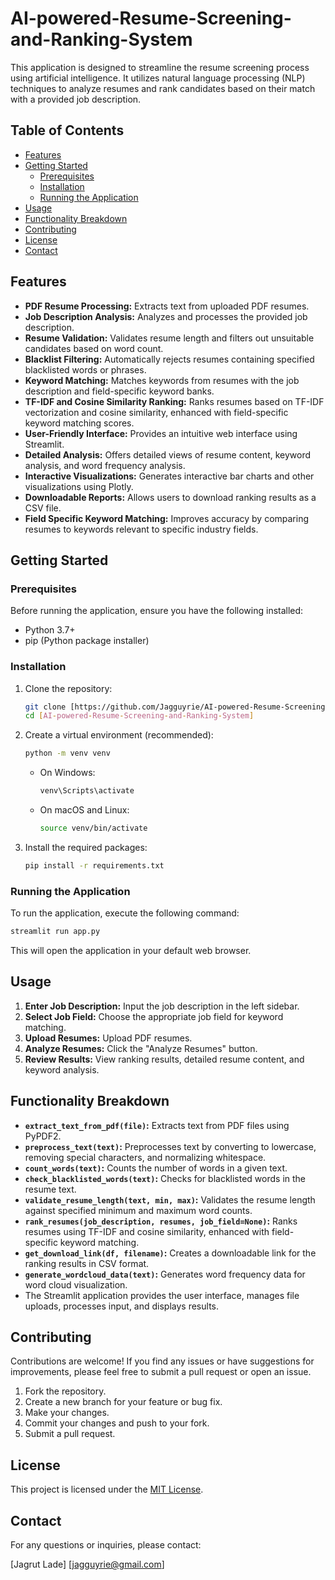 # AI-powered-Resume-Screening-and-Ranking-System

This application is designed to streamline the resume screening process using artificial intelligence. It utilizes natural language processing (NLP) techniques to analyze resumes and rank candidates based on their match with a provided job description.

## Table of Contents

-   [Features](#features)
-   [Getting Started](#getting-started)
    -   [Prerequisites](#prerequisites)
    -   [Installation](#installation)
    -   [Running the Application](#running-the-application)
-   [Usage](#usage)
-   [Functionality Breakdown](#functionality-breakdown)
-   [Contributing](#contributing)
-   [License](#license)
-   [Contact](#contact)

## Features

-   **PDF Resume Processing:** Extracts text from uploaded PDF resumes.
-   **Job Description Analysis:** Analyzes and processes the provided job description.
-   **Resume Validation:** Validates resume length and filters out unsuitable candidates based on word count.
-   **Blacklist Filtering:** Automatically rejects resumes containing specified blacklisted words or phrases.
-   **Keyword Matching:** Matches keywords from resumes with the job description and field-specific keyword banks.
-   **TF-IDF and Cosine Similarity Ranking:** Ranks resumes based on TF-IDF vectorization and cosine similarity, enhanced with field-specific keyword matching scores.
-   **User-Friendly Interface:** Provides an intuitive web interface using Streamlit.
-   **Detailed Analysis:** Offers detailed views of resume content, keyword analysis, and word frequency analysis.
-   **Interactive Visualizations:** Generates interactive bar charts and other visualizations using Plotly.
-   **Downloadable Reports:** Allows users to download ranking results as a CSV file.
-   **Field Specific Keyword Matching:** Improves accuracy by comparing resumes to keywords relevant to specific industry fields.

## Getting Started

### Prerequisites

Before running the application, ensure you have the following installed:

-   Python 3.7+
-   pip (Python package installer)

### Installation

1.  Clone the repository:

    ```bash
    git clone [https://github.com/Jagguyrie/AI-powered-Resume-Screening-and-Ranking-System ]
    cd [AI-powered-Resume-Screening-and-Ranking-System]
    ```

2.  Create a virtual environment (recommended):

    ```bash
    python -m venv venv
    ```

    -   On Windows:

        ```bash
        venv\Scripts\activate
        ```

    -   On macOS and Linux:

        ```bash
        source venv/bin/activate
        ```

3.  Install the required packages:

    ```bash
    pip install -r requirements.txt
    ```

### Running the Application

To run the application, execute the following command:

```bash
streamlit run app.py
```

This will open the application in your default web browser.

## Usage

1.  **Enter Job Description:** Input the job description in the left sidebar.
2.  **Select Job Field:** Choose the appropriate job field for keyword matching.
3.  **Upload Resumes:** Upload PDF resumes.
4.  **Analyze Resumes:** Click the "Analyze Resumes" button.
5.  **Review Results:** View ranking results, detailed resume content, and keyword analysis.

## Functionality Breakdown

  - **`extract_text_from_pdf(file)`:** Extracts text from PDF files using PyPDF2.
  - **`preprocess_text(text)`:** Preprocesses text by converting to lowercase, removing special characters, and normalizing whitespace.
  - **`count_words(text)`:** Counts the number of words in a given text.
  - **`check_blacklisted_words(text)`:** Checks for blacklisted words in the resume text.
  - **`validate_resume_length(text, min, max)`:** Validates the resume length against specified minimum and maximum word counts.
  - **`rank_resumes(job_description, resumes, job_field=None)`:** Ranks resumes using TF-IDF and cosine similarity, enhanced with field-specific keyword matching.
  - **`get_download_link(df, filename)`:** Creates a downloadable link for the ranking results in CSV format.
  - **`generate_wordcloud_data(text)`:** Generates word frequency data for word cloud visualization.
  - The Streamlit application provides the user interface, manages file uploads, processes input, and displays results.

## Contributing

Contributions are welcome\! If you find any issues or have suggestions for improvements, please feel free to submit a pull request or open an issue.

1.  Fork the repository.
2.  Create a new branch for your feature or bug fix.
3.  Make your changes.
4.  Commit your changes and push to your fork.
5.  Submit a pull request.

## License

This project is licensed under the [MIT License](https://www.google.com/url?sa=E&source=gmail&q=LICENSE).

## Contact

For any questions or inquiries, please contact:

[Jagrut Lade]
[jagguyrie@gmail.com]
